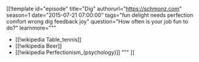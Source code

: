 [[!template id="episode"
title="Dig"
authorurl="https://schmonz.com"
season=1
date="2015-07-21 07:00:00"
tags="fun delight needs perfection comfort wrong dig feedback joy"
question="How often is your job fun to do?"
learnmore="""
- [[!wikipedia Table_tennis]]
- [[!wikipedia Beer]]
- [[!wikipedia Perfectionism_(psychology)]]
"""
]]
